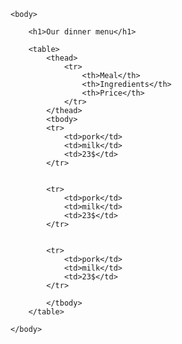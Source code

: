 <!DOCTYPE html>
<html>
    <head>
        <meta charset="utf-8">
        <title>Challenge: The dinner table</title>
    </head>
    
    <body>
    
        <h1>Our dinner menu</h1>

        <table>
            <thead>
                <tr>
                    <th>Meal</th>
                    <th>Ingredients</th>
                    <th>Price</th>
                </tr>
            </thead>
            <tbody>
            <tr>
                <td>pork</td>
                <td>milk</td>
                <td>23$</td>
            </tr>
                
            
            <tr>
                <td>pork</td>
                <td>milk</td>
                <td>23$</td>
            </tr>
                
    
            <tr>
                <td>pork</td>
                <td>milk</td>
                <td>23$</td>
            </tr>
                
            </tbody>
        </table>

    </body>
</html>
